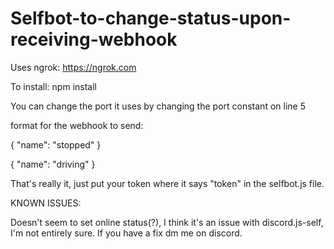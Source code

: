 # Selfbot-to-change-status-upon-receiving-webhook
 
Uses ngrok: https://ngrok.com

To install: npm install

You can change the port it uses by changing the port constant on line 5

format for the webhook to send:

{
  "name": "stopped"
}

{
  "name": "driving"
}


That's really it, just put your token where it says "token" in the selfbot.js file.

KNOWN ISSUES:

Doesn't seem to set online status(?), I think it's an issue with discord.js-self, I'm not entirely sure. If you have a fix dm me on discord.
